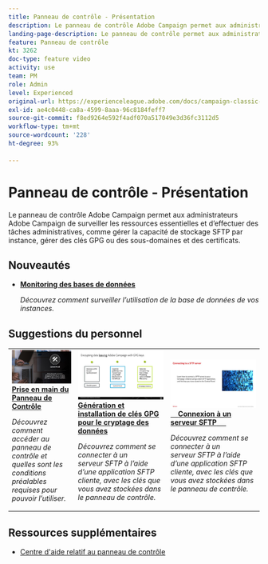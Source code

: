 ```yaml
---
title: Panneau de contrôle - Présentation
description: Le panneau de contrôle Adobe Campaign permet aux administrateurs Adobe Campaign de surveiller les ressources essentielles et d’effectuer des tâches administratives, comme gérer la capacité de stockage SFTP par instance, gérer des clés GPG ou des sous-domaines et des certificats.
landing-page-description: Le panneau de contrôle permet aux administrateurs Campaign de surveiller les ressources clés et d’effectuer des tâches administratives, comme gérer la capacité de stockage SFTP par instance, gérer des clés GPG ou des sous-domaines et des certificats.
feature: Panneau de contrôle
kt: 3262
doc-type: feature video
activity: use
team: PM
role: Admin
level: Experienced
original-url: https://experienceleague.adobe.com/docs/campaign-classic-learn/tutorials/administrating/control-panel-acc/control-panel-overview.html
exl-id: ae4c0448-ca8a-4599-8aaa-96c8184feff7
source-git-commit: f8ed9264e592f4adf070a517049e3d36fc3112d5
workflow-type: tm+mt
source-wordcount: '228'
ht-degree: 93%

---
```


# Panneau de contrôle - Présentation

Le panneau de contrôle Adobe Campaign permet aux administrateurs Adobe Campaign de surveiller les ressources essentielles et d’effectuer des tâches administratives, comme gérer la capacité de stockage SFTP par instance, gérer des clés GPG ou des sous-domaines et des certificats.

## Nouveautés

* **[Monitoring des bases de données](/help/control-panel-tutorials/performance-monitoring/monitoring-databases.md)**

   *Découvrez comment surveiller l’utilisation de la base de données de vos instances.*

## Suggestions du personnel

<table>
<tr>
<td>
    <a href="./getting-started-with-the-control-panel.md">
      <img alt="Se connecter à un serveur SFTP" src="./assets/kt-6385.jpg" />
    </a>
    <div>
      <a href="./getting-started-with-the-control-panel.md">
    <strong>Prise en main du Panneau de Contrôle</strong>
    </a>
    </div>
    <p>
    <em>Découvrez comment accéder au panneau de contrôle et quelles sont les conditions préalables requises pour pouvoir l’utiliser. </em>
    <p>
  </td>
  <td>
    <a href="./generate-and-install-gpg-keys-for-data-encryption.md">
      <img alt="Se connecter à un serveur SFTP" src="./assets/36386.jpg" />
    </a>
    <div>
      <a href="./generate-and-install-gpg-keys-for-data-encryption.md">
    <strong>Génération et installation de clés GPG pour le cryptage des données</strong>
    </a>
    </div>
    <p>
    <em>Découvrez comment se connecter à un serveur SFTP à l’aide d’une application SFTP cliente, avec les clés que vous avez stockées dans le panneau de contrôle. </em>
    <p>
  </td>
  <td>
    <a href="./sftp-management/connect-to-sftp-server.md">
      <img alt="Se connecter à un serveur SFTP" src="./assets/27263.jpg" />
    </a>
    <div>
      <a href="./sftp-management/connect-to-sftp-server.md">
    <strong>Connexion à un serveur SFTP</strong>
    </a>
    </div>
    <p>
    <em>Découvrez comment se connecter à un serveur SFTP à l’aide d’une application SFTP cliente, avec les clés que vous avez stockées dans le panneau de contrôle. </em>
    <p>
  </td>
</tr>
</table>

## Ressources supplémentaires

* [Centre d&#39;aide relatif au panneau de contrôle](https://experienceleague.adobe.com/docs/control-panel/using/control-panel-home.html?lang=fr)
